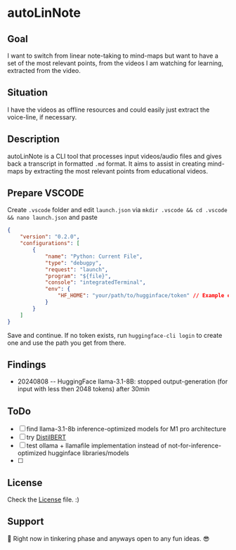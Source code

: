# autoLinNote

## Goal

I want to switch from linear note-taking to mind-maps but want to have a set of the most relevant points, from the videos I am watching for learning, extracted from the video.

## Situation

I have the videos as offline resources and could easily just extract the voice-line, if necessary.

## Description

autoLinNote is a CLI tool that processes input videos/audio files and gives back a transcript in formatted `.md` format. It aims to assist in creating mind-maps by extracting the most relevant points from educational videos.

## Prepare VSCODE

Create `.vscode` folder and edit `launch.json` via `mkdir .vscode && cd .vscode && nano launch.json` and paste

```json
{
    "version": "0.2.0",
    "configurations": [
        {
            "name": "Python: Current File",
            "type": "debugpy",
            "request": "launch",
            "program": "${file}",
            "console": "integratedTerminal",
            "env": {
                "HF_HOME": "your/path/to/hugginface/token" // Example environment variable
            }
        }
    ]
}
```

Save and continue. If no token exists, run `huggingface-cli login` to create one and use the path you get from there.

## Findings

* 20240808 -- HuggingFace llama-3.1-8B: stopped output-generation (for input with less then 2048 tokens) after 30min 

## ToDo

* [ ] find llama-3.1-8b inference-optimized models for M1 pro architecture
* [ ] try [DistilBERT](https://huggingface.co/docs/transformers/model_doc/distilbert)
* [ ] test ollama + llamafile implementation instead of not-for-inference-optimized hugginface libraries/models
* [ ] 

## License

Check the [License](./LICENSE.md) file. :)

## Support

🤩 Right now in tinkering phase and anyways open to any fun ideas. 😎

